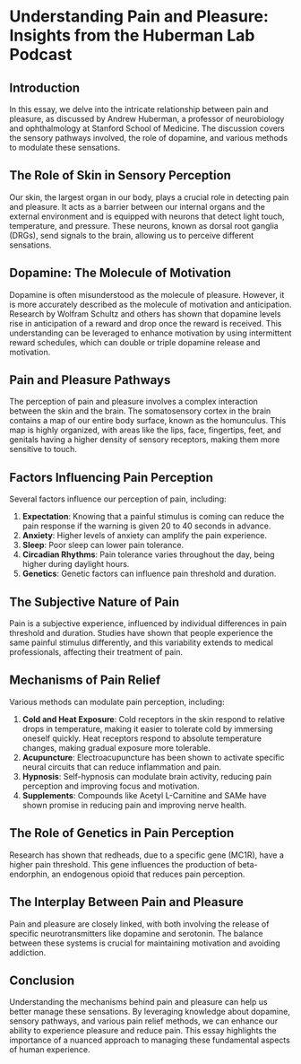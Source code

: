 # Understanding Pain and Pleasure: Insights from the Huberman Lab Podcast

## Introduction

In this essay, we delve into the intricate relationship between pain and pleasure, as discussed by Andrew Huberman, a professor of neurobiology and ophthalmology at Stanford School of Medicine. The discussion covers the sensory pathways involved, the role of dopamine, and various methods to modulate these sensations.

## The Role of Skin in Sensory Perception

Our skin, the largest organ in our body, plays a crucial role in detecting pain and pleasure. It acts as a barrier between our internal organs and the external environment and is equipped with neurons that detect light touch, temperature, and pressure. These neurons, known as dorsal root ganglia (DRGs), send signals to the brain, allowing us to perceive different sensations.

## Dopamine: The Molecule of Motivation

Dopamine is often misunderstood as the molecule of pleasure. However, it is more accurately described as the molecule of motivation and anticipation. Research by Wolfram Schultz and others has shown that dopamine levels rise in anticipation of a reward and drop once the reward is received. This understanding can be leveraged to enhance motivation by using intermittent reward schedules, which can double or triple dopamine release and motivation.

## Pain and Pleasure Pathways

The perception of pain and pleasure involves a complex interaction between the skin and the brain. The somatosensory cortex in the brain contains a map of our entire body surface, known as the homunculus. This map is highly organized, with areas like the lips, face, fingertips, feet, and genitals having a higher density of sensory receptors, making them more sensitive to touch.

## Factors Influencing Pain Perception

Several factors influence our perception of pain, including:

1. **Expectation**: Knowing that a painful stimulus is coming can reduce the pain response if the warning is given 20 to 40 seconds in advance.
2. **Anxiety**: Higher levels of anxiety can amplify the pain experience.
3. **Sleep**: Poor sleep can lower pain tolerance.
4. **Circadian Rhythms**: Pain tolerance varies throughout the day, being higher during daylight hours.
5. **Genetics**: Genetic factors can influence pain threshold and duration.

## The Subjective Nature of Pain

Pain is a subjective experience, influenced by individual differences in pain threshold and duration. Studies have shown that people experience the same painful stimulus differently, and this variability extends to medical professionals, affecting their treatment of pain.

## Mechanisms of Pain Relief

Various methods can modulate pain perception, including:

1. **Cold and Heat Exposure**: Cold receptors in the skin respond to relative drops in temperature, making it easier to tolerate cold by immersing oneself quickly. Heat receptors respond to absolute temperature changes, making gradual exposure more tolerable.
2. **Acupuncture**: Electroacupuncture has been shown to activate specific neural circuits that can reduce inflammation and pain.
3. **Hypnosis**: Self-hypnosis can modulate brain activity, reducing pain perception and improving focus and motivation.
4. **Supplements**: Compounds like Acetyl L-Carnitine and SAMe have shown promise in reducing pain and improving nerve health.

## The Role of Genetics in Pain Perception

Research has shown that redheads, due to a specific gene (MC1R), have a higher pain threshold. This gene influences the production of beta-endorphin, an endogenous opioid that reduces pain perception.

## The Interplay Between Pain and Pleasure

Pain and pleasure are closely linked, with both involving the release of specific neurotransmitters like dopamine and serotonin. The balance between these systems is crucial for maintaining motivation and avoiding addiction.

## Conclusion

Understanding the mechanisms behind pain and pleasure can help us better manage these sensations. By leveraging knowledge about dopamine, sensory pathways, and various pain relief methods, we can enhance our ability to experience pleasure and reduce pain. This essay highlights the importance of a nuanced approach to managing these fundamental aspects of human experience.